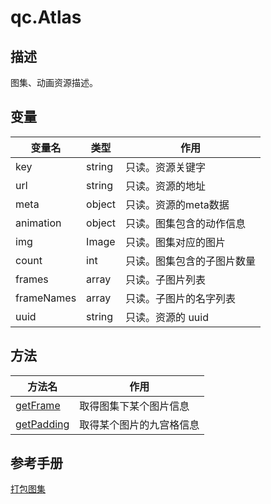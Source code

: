 # qc.Atlas

## 描述
图集、动画资源描述。

## 变量
| 变量名        | 类型 | 作用           |
| ------------- |-------------|-------------|
| key | string | 只读。资源关键字 |
| url | string | 只读。资源的地址 |
| meta | object | 只读。资源的meta数据 |
| animation | object | 只读。图集包含的动作信息 |
| img | Image | 只读。图集对应的图片 |
| count | int | 只读。图集包含的子图片数量 |
| frames | array | 只读。子图片列表 |
| frameNames | array | 只读。子图片的名字列表 |
| uuid | string | 只读。资源的 uuid |

## 方法
| 方法名        | 作用           |
| ------------- |-------------|
| [getFrame](atlas_getFrame.md) | 取得图集下某个图片信息 |
| [getPadding](atlas_getPadding.md) | 取得某个图片的九宫格信息 |

## 参考手册
[打包图集](http://docs.zuoyouxi.com/manual/Atlas/index.html)
